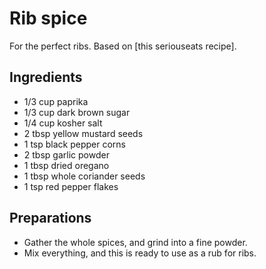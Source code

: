 # Rib spice

For the perfect ribs. Based on [this seriouseats recipe].


## Ingredients

- 1/3 cup paprika
- 1/3 cup dark brown sugar
- 1/4 cup kosher salt
- 2 tbsp yellow mustard seeds
- 1 tsp black pepper corns
- 2 tbsp garlic powder
- 1 tbsp dried oregano
- 1 tbsp whole coriander seeds
- 1 tsp red pepper flakes

## Preparations

- Gather the whole spices, and grind into a fine powder.
- Mix everything, and this is ready to use as a rub for ribs.
